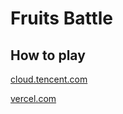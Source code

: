 # Fruits Battle

## How to play

[cloud.tencent.com](https://fruits-battle-1g2jnlof7ab2586b-1256732922.ap-shanghai.app.tcloudbase.com/)

[vercel.com](https://fruits-battle.vercel.app/)
